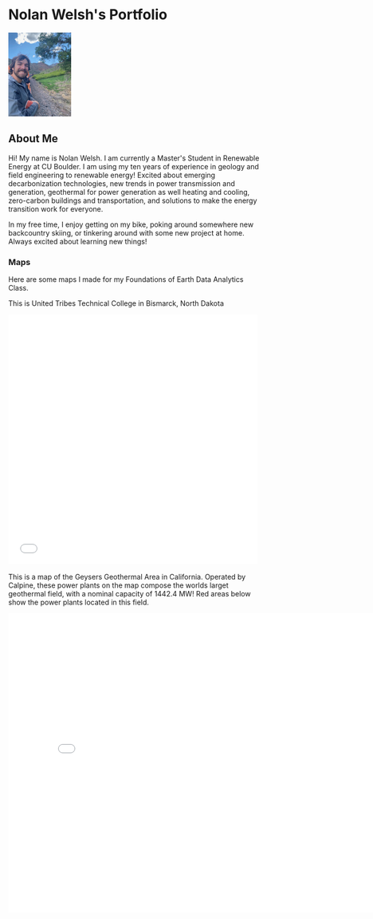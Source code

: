 # Nolan Welsh's Portfolio

<img
src="/img/thumbnail_IMG_3783.jpg"
alt="A Profile Picture of Me on a Train" 
width="25%" />

## About Me
Hi! My name is Nolan Welsh.  I am currently a Master's Student in Renewable Energy at CU Boulder. I am using my ten years of experience in geology and field engineering to renewable energy! Excited about emerging decarbonization technologies, new trends in power transmission and generation, geothermal for power generation as well heating and cooling, zero-carbon buildings and transportation, and solutions to make the energy transition work for everyone.

In my free time, I enjoy getting on my bike, poking around somewhere new backcountry skiing, or tinkering around with some new project at home. Always excited about learning new things!

### Maps 
Here are some maps I made for my Foundations of Earth Data Analytics Class.

This is United Tribes Technical College in  Bismarck, North Dakota 

<embed type="text/html" 
src="/map/uttc.html" 
width="500" 
height="500">

This is a map of the Geysers Geothermal Area in California.  Operated by Calpine, these power plants on the map compose the worlds larget geothermal field, with a nominal capacity of 1442.4 MW!
Red areas below show the power plants located in this field. 

<embed type="text/html" 
src="/map/the_geysers.html" 
width="800" 
height="600">
